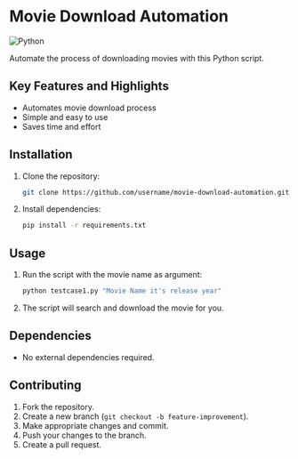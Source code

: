 # Movie Download Automation

![Python](https://img.shields.io/badge/Python-3.9-blue)

Automate the process of downloading movies with this Python script.

## Key Features and Highlights
- Automates movie download process
- Simple and easy to use
- Saves time and effort

## Installation

1. Clone the repository:
   ```bash
   git clone https://github.com/username/movie-download-automation.git
   ```

2. Install dependencies:
   ```bash
   pip install -r requirements.txt
   ```

## Usage

1. Run the script with the movie name as argument:
   ```bash
   python testcase1.py "Movie Name it's release year"
   ```

2. The script will search and download the movie for you.

## Dependencies

- No external dependencies required.

## Contributing

1. Fork the repository.
2. Create a new branch (`git checkout -b feature-improvement`).
3. Make appropriate changes and commit.
4. Push your changes to the branch.
5. Create a pull request.

